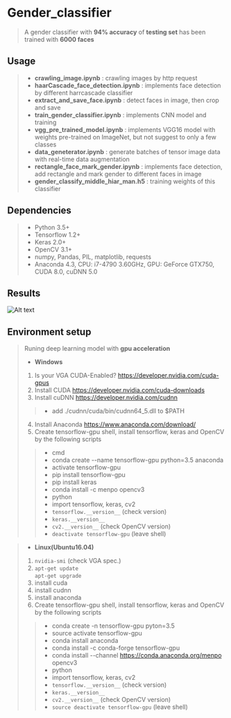 # Gender_classifier
> A gender classifier with **94% accuracy** of **testing set** has been trained with **6000 faces**
## Usage
>* **crawling_image.ipynb** : crawling images by http request
>* **haarCascade_face_detection.ipynb** : implements face detection by different harrcascade classifier
>* **extract_and_save_face.ipynb** : detect faces in image, then crop and save
>* **train_gender_classifier.ipynb** : implements CNN model and training
>* **vgg_pre_trained_model.ipynb** : implements VGG16 model with weights pre-trained on ImageNet, but not suggest to only a few classes
>* **data_geneterator.ipynb** : generate batches of tensor image data with real-time data augmentation
>* **rectangle_face_mark_gender.ipynb** : implements face detection, add rectangle and mark gender to different faces in image
>* **gender_classify_middle_hiar_man.h5** : training weights of this classifier
## Dependencies
>* Python 3.5+
>* Tensorflow 1.2+
>* Keras 2.0+
>* OpenCV 3.1+ 
>* numpy, Pandas, PIL, matplotlib, requests
>* Anaconda 4.3, CPU: i7-4790 3.60GHz, GPU: GeForce GTX750, CUDA 8.0, cuDNN 5.0

## Results
![Alt text](https://github.com/jocialiang/gender_classifier/blob/master/results.jpg "Prediction")
## Environment setup
> Runing deep learning model with **gpu acceleration**
>* **Windows**
>1. Is your VGA CUDA-Enabled? https://developer.nvidia.com/cuda-gpus
>2. Install CUDA https://developer.nvidia.com/cuda-downloads
>3. Install cuDNN https://developer.nvidia.com/cudnn <br />
>>* add ./cudnn/cuda/bin/cudnn64_5.dll to $PATH
>4. Install Anaconda https://www.anaconda.com/download/
>5. Create tensorflow-gpu shell, install tensorflow, keras and OpenCV by the following scripts<br />
>>* cmd 
>>* conda create --name tensorflow-gpu python=3.5 anaconda 
>>* activate tensorflow-gpu 
>>* pip install tensorflow-gpu 
>>* pip install keras 
>>* conda install -c menpo opencv3 
>>* python
>>* import tensorflow, keras, cv2
>>* `tensorflow.__version__` (check version)
>>* `keras.__version__`
>>* `cv2.__version__` (check OpenCV version)
>>* `deactivate tensorflow-gpu` (leave shell)

>* **Linux(Ubuntu16.04)**
>1. `nvidia-smi` (check VGA spec.)
>2. `apt-get update` <br />
>   `apt-get upgrade`
>3. install cuda
>4. install cudnn
>5. install anaconda
>6. Create tensorflow-gpu shell, install tensorflow, keras and OpenCV by the following scripts<br />
>>* conda create -n tensorflow-gpu pyton=3.5
>>* source activate tensorflow-gpu
>>* conda install anaconda
>>* conda install -c conda-forge tensorflow-gpu
>>* conda install --channel https://conda.anaconda.org/menpo opencv3
>>* python
>>* import tensorflow, keras, cv2
>>* `tensorflow.__version__` (check version)
>>* `keras.__version__`
>>* `cv2.__version__` (check OpenCV version)
>>* `source deactivate tensorflow-gpu` (leave shell)


